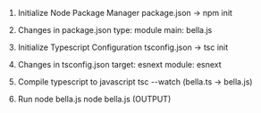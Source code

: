 1. Initialize Node Package Manager
   package.json -> npm init
   
2. Changes in package.json
   type: module
   main: bella.js
   
3. Initialize Typescript Configuration
   tsconfig.json -> tsc init
   
4. Changes in tsconfig.json
   target: esnext
   module: esnext
   
5. Compile typescript to javascript
   tsc --watch (bella.ts -> bella.js)
   
6. Run node bella.js
   node bella.js (OUTPUT)

